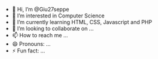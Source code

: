 - 👋 Hi, I’m @Giu27seppe
- 👀 I’m interested in Computer Science
- 🌱 I’m currently learning HTML, CSS, Javascript and PHP
- 💞️ I’m looking to collaborate on ...
- 📫 How to reach me ...
- 😄 Pronouns: ...
- ⚡ Fun fact: ...

<!---
Giu27seppe/Giu27seppe is a ✨ special ✨ repository because its `README.md` (this file) appears on your GitHub profile.
You can click the Preview link to take a look at your changes.
--->
